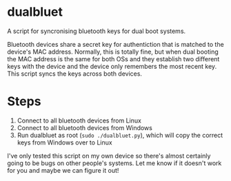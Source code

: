 # dualbluet
A script for syncronising bluetooth keys for dual boot systems.

Bluetooth devices share a secret key for authentiction that is matched to the device's MAC address. Normally, this is totally fine, but when dual booting the MAC address is the same for both OSs and they establish two different keys with the device and the device only remembers the most recent key. This script syncs the keys across both devices. 

# Steps
1. Connect to all bluetooth devices from Linux
2. Connect to all bluetooth devices from Windows
3. Run dualbluet as root (`sudo ./dualbluet.py`), which will copy the correct keys from Windows over to Linux

I've only tested this script on my own device so there's almost certainly going to be bugs on other people's systems. Let me know if it doesn't work for you and maybe we can figure it out!

